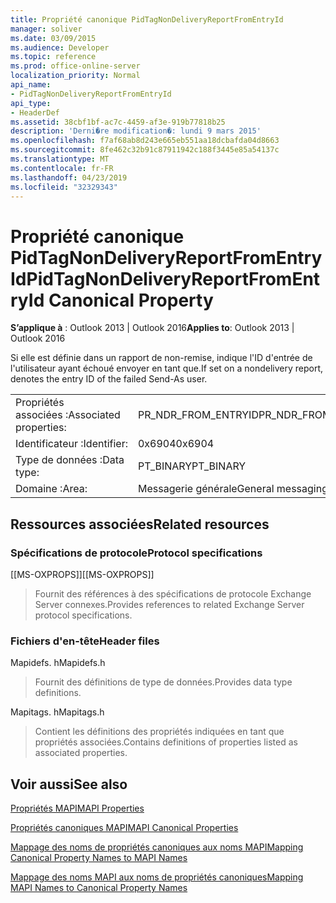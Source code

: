 ```yaml
---
title: Propriété canonique PidTagNonDeliveryReportFromEntryId
manager: soliver
ms.date: 03/09/2015
ms.audience: Developer
ms.topic: reference
ms.prod: office-online-server
localization_priority: Normal
api_name:
- PidTagNonDeliveryReportFromEntryId
api_type:
- HeaderDef
ms.assetid: 38cbf1bf-ac7c-4459-af3e-919b77818b25
description: 'Derni�re modification�: lundi 9 mars 2015'
ms.openlocfilehash: f7af68ab8d243e665eb551aa18dcbafda04d8663
ms.sourcegitcommit: 8fe462c32b91c87911942c188f3445e85a54137c
ms.translationtype: MT
ms.contentlocale: fr-FR
ms.lasthandoff: 04/23/2019
ms.locfileid: "32329343"
---
```

# <a name="pidtagnondeliveryreportfromentryid-canonical-property"></a><span data-ttu-id="6bad4-103">Propriété canonique PidTagNonDeliveryReportFromEntryId</span><span class="sxs-lookup"><span data-stu-id="6bad4-103">PidTagNonDeliveryReportFromEntryId Canonical Property</span></span>

  
  
<span data-ttu-id="6bad4-104">**S’applique à** : Outlook 2013 | Outlook 2016</span><span class="sxs-lookup"><span data-stu-id="6bad4-104">**Applies to**: Outlook 2013 | Outlook 2016</span></span> 
  
<span data-ttu-id="6bad4-105">Si elle est définie dans un rapport de non-remise, indique l'ID d'entrée de l'utilisateur ayant échoué envoyer en tant que.</span><span class="sxs-lookup"><span data-stu-id="6bad4-105">If set on a nondelivery report, denotes the entry ID of the failed Send-As user.</span></span>
  
|||
|:-----|:-----|
|<span data-ttu-id="6bad4-106">Propriétés associées :</span><span class="sxs-lookup"><span data-stu-id="6bad4-106">Associated properties:</span></span>  <br/> |<span data-ttu-id="6bad4-107">PR_NDR_FROM_ENTRYID</span><span class="sxs-lookup"><span data-stu-id="6bad4-107">PR_NDR_FROM_ENTRYID</span></span>  <br/> |
|<span data-ttu-id="6bad4-108">Identificateur :</span><span class="sxs-lookup"><span data-stu-id="6bad4-108">Identifier:</span></span>  <br/> |<span data-ttu-id="6bad4-109">0x6904</span><span class="sxs-lookup"><span data-stu-id="6bad4-109">0x6904</span></span>  <br/> |
|<span data-ttu-id="6bad4-110">Type de données :</span><span class="sxs-lookup"><span data-stu-id="6bad4-110">Data type:</span></span>  <br/> |<span data-ttu-id="6bad4-111">PT_BINARY</span><span class="sxs-lookup"><span data-stu-id="6bad4-111">PT_BINARY</span></span>  <br/> |
|<span data-ttu-id="6bad4-112">Domaine :</span><span class="sxs-lookup"><span data-stu-id="6bad4-112">Area:</span></span>  <br/> |<span data-ttu-id="6bad4-113">Messagerie générale</span><span class="sxs-lookup"><span data-stu-id="6bad4-113">General messaging</span></span>  <br/> |
   
## <a name="related-resources"></a><span data-ttu-id="6bad4-114">Ressources associées</span><span class="sxs-lookup"><span data-stu-id="6bad4-114">Related resources</span></span>

### <a name="protocol-specifications"></a><span data-ttu-id="6bad4-115">Spécifications de protocole</span><span class="sxs-lookup"><span data-stu-id="6bad4-115">Protocol specifications</span></span>

<span data-ttu-id="6bad4-116">[[MS-OXPROPS]]</span><span class="sxs-lookup"><span data-stu-id="6bad4-116">[[MS-OXPROPS]]</span></span> 
  
> <span data-ttu-id="6bad4-117">Fournit des références à des spécifications de protocole Exchange Server connexes.</span><span class="sxs-lookup"><span data-stu-id="6bad4-117">Provides references to related Exchange Server protocol specifications.</span></span>
    
### <a name="header-files"></a><span data-ttu-id="6bad4-118">Fichiers d'en-tête</span><span class="sxs-lookup"><span data-stu-id="6bad4-118">Header files</span></span>

<span data-ttu-id="6bad4-119">Mapidefs. h</span><span class="sxs-lookup"><span data-stu-id="6bad4-119">Mapidefs.h</span></span>
  
> <span data-ttu-id="6bad4-120">Fournit des définitions de type de données.</span><span class="sxs-lookup"><span data-stu-id="6bad4-120">Provides data type definitions.</span></span>
    
<span data-ttu-id="6bad4-121">Mapitags. h</span><span class="sxs-lookup"><span data-stu-id="6bad4-121">Mapitags.h</span></span>
  
> <span data-ttu-id="6bad4-122">Contient les définitions des propriétés indiquées en tant que propriétés associées.</span><span class="sxs-lookup"><span data-stu-id="6bad4-122">Contains definitions of properties listed as associated properties.</span></span>
    
## <a name="see-also"></a><span data-ttu-id="6bad4-123">Voir aussi</span><span class="sxs-lookup"><span data-stu-id="6bad4-123">See also</span></span>



[<span data-ttu-id="6bad4-124">Propriétés MAPI</span><span class="sxs-lookup"><span data-stu-id="6bad4-124">MAPI Properties</span></span>](mapi-properties.md)
  
[<span data-ttu-id="6bad4-125">Propriétés canoniques MAPI</span><span class="sxs-lookup"><span data-stu-id="6bad4-125">MAPI Canonical Properties</span></span>](mapi-canonical-properties.md)
  
[<span data-ttu-id="6bad4-126">Mappage des noms de propriétés canoniques aux noms MAPI</span><span class="sxs-lookup"><span data-stu-id="6bad4-126">Mapping Canonical Property Names to MAPI Names</span></span>](mapping-canonical-property-names-to-mapi-names.md)
  
[<span data-ttu-id="6bad4-127">Mappage des noms MAPI aux noms de propriétés canoniques</span><span class="sxs-lookup"><span data-stu-id="6bad4-127">Mapping MAPI Names to Canonical Property Names</span></span>](mapping-mapi-names-to-canonical-property-names.md)

